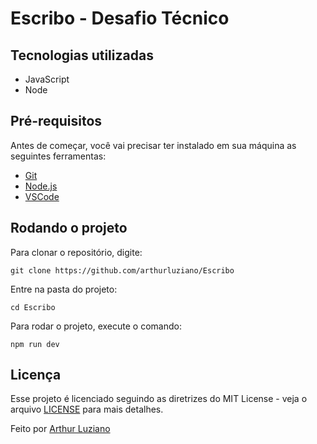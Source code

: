 # Escribo - Desafio Técnico

## Tecnologias utilizadas
- JavaScript
- Node

## Pré-requisitos

Antes de começar, você vai precisar ter instalado em sua máquina as seguintes ferramentas:
- [Git](https://git-scm.com)
- [Node.js](https://nodejs.org/en/)
- [VSCode](https://code.visualstudio.com/)

## Rodando o projeto

Para clonar o repositório, digite:

```
git clone https://github.com/arthurluziano/Escribo
```

Entre na pasta do projeto:

```
cd Escribo
```

Para rodar o projeto, execute o comando:

```
npm run dev
```

## Licença

Esse projeto é licenciado seguindo as diretrizes do MIT License - veja o arquivo [LICENSE](LICENSE) para mais detalhes.

Feito por [Arthur Luziano](https://github.com/ArthurLuziano)
